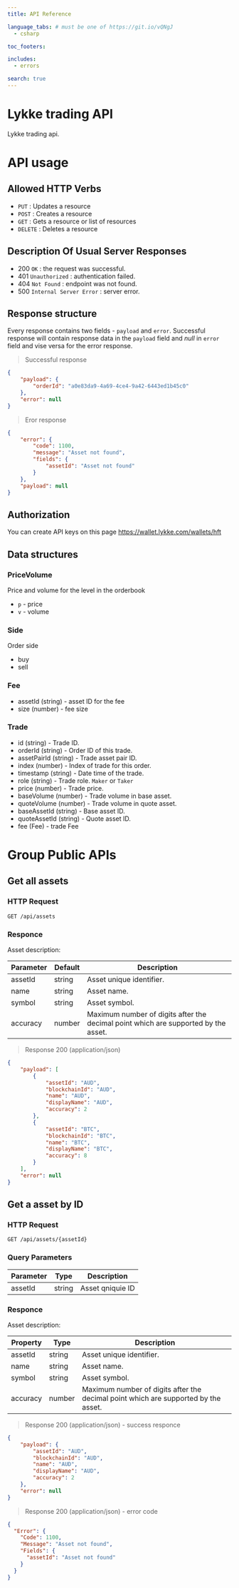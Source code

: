 ```yaml
---
title: API Reference

language_tabs: # must be one of https://git.io/vQNgJ
  - csharp

toc_footers:

includes:
  - errors

search: true
---
```


# Lykke trading API

Lykke trading api.

# API usage

## Allowed HTTP Verbs
- `PUT` : Updates a resource 
- `POST` : Creates a resource
- `GET` : Gets a resource or list of resources
- `DELETE` : Deletes a resource

## Description Of Usual Server Responses
- 200 `OK` : the request was successful.
- 401 `Unauthorized` : authentication failed.
- 404 `Not Found` : endpoint was not found.
- 500 `Internal Server Error` : server error.

## Response structure

Every response contains two fields - `payload` and `error`. Successful response will contain response data in the `payload` field and *null* in `error` field and vise versa for the error response.

> Successful response

```json
{
    "payload": {
        "orderId": "a0e83da9-4a69-4ce4-9a42-6443ed1b45c0"
    },
    "error": null
}
```

> Eror response

```json
{
    "error": {
        "code": 1100,
        "message": "Asset not found",
        "fields": {
            "assetId": "Asset not found"
        }
    },
    "payload": null
}
```

## Authorization

You can create API keys on this page https://wallet.lykke.com/wallets/hft

## Data structures

### PriceVolume
Price and volume for the level in the orderbook
+ `p` - price
+ `v` - volume

### Side
Order side
+ buy
+ sell

### Fee
+ assetId (string) - asset ID for the fee
+ size (number) - fee size

### Trade
+ id (string) - Trade ID.
+ orderId (string) - Order ID of this trade.
+ assetPairId (string) - Trade asset pair ID.
+ index (number) - Index of trade for this order.
+ timestamp (string) - Date time of the trade.
+ role (string) - Trade role. `Maker` or `Taker`
+ price (number) - Trade price.
+ baseVolume (number) - Trade volume in base asset.
+ quoteVolume (number) - Trade volume in quote asset.
+ baseAssetId (string) - Base asset ID.
+ quoteAssetId (string) - Quote asset ID.
+ fee (Fee) - trade Fee

# Group Public APIs

## Get all assets

### HTTP Request

`GET /api/assets`

### Responce

Asset description:

Parameter | Default | Description
--------- | ------- | -----------
assetId | string | Asset unique identifier.
name | string | Asset name.
symbol | string | Asset symbol.
accuracy | number | Maximum number of digits after the decimal point which are supported by the asset.

> Response 200 (application/json)

```json
{
    "payload": [
        {
            "assetId": "AUD",
            "blockchainId": "AUD",
            "name": "AUD",
            "displayName": "AUD",
            "accuracy": 2
        },
        {
            "assetId": "BTC",
            "blockchainId": "BTC",
            "name": "BTC",
            "displayName": "BTC",
            "accuracy": 8
        }
    ],
    "error": null
}
```

## Get a asset by ID

### HTTP Request

`GET /api/assets/{assetId}`

### Query Parameters

Parameter | Type | Description
--------- | ---- | -----------
assetId | string | Asset qniquie ID

### Responce

Asset description:

Property | Type | Description
-------- | ---- | -----------
assetId | string | Asset unique identifier.
name | string | Asset name.
symbol | string | Asset symbol.
accuracy | number | Maximum number of digits after the decimal point which are supported by the asset.

> Response 200 (application/json) - success responce

```json
{
    "payload": {
        "assetId": "AUD",
        "blockchainId": "AUD",
        "name": "AUD",
        "displayName": "AUD",
        "accuracy": 2
    },
    "error": null
}
```

> Response 200 (application/json) - error code
```json
{
  "Error": {
    "Code": 1100,
    "Message": "Asset not found",
    "Fields": {
      "assetId": "Asset not found"
    }
  }
}
```


